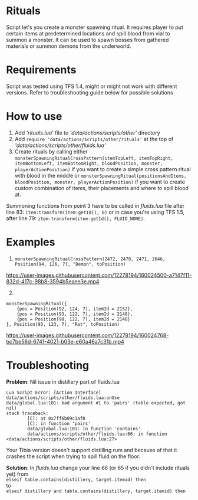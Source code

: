 # Rituals
Script let's you create a monster spawning ritual. It requires player to put certain items at predetermined locations and spill blood from vial to summon a monster. It can be used to spawn bosses from gathered materials or summon demons from the underworld.

# Requirements
Script was tested using TFS 1.4, might or might not work with different versions. Refer to troubleshooting guide below for possible solutions

# How to use
1. Add *'rituals.lua'* file to *'data/actions/scripts/other'* directory
2. Add `require 'data/actions/scripts/other/rituals'` at the top of *'data/actions/scripts/other/fluids.lua'*
3. Create rituals by calling either `monsterSpawningRitualCrossPattern(itemTopLeft, itemTopRight, itemBottomLeft, itemBottomRight, bloodPosition, monster, playerActionPosition)` if you want to create a simple cross pattern ritual with blood in the middle or `monsterSpawningRitual(positionsAndItems, bloodPosition, monster, playerActionPosition)` if you want to create custom combination of items, their placements and where to spill blood at.

Summoning functions from point 3 have to be called in *fluids.lua* file after line 83: `item:transform(item:getId(), 0)` or in case you're using TFS 1.5, after line 79: `item:transform(item:getId(), FLUID_NONE)`. 

# Examples
1. `monsterSpawningRitualCrossPattern(2472, 2470, 2471, 2646, Position(94, 126, 7), "Demon", toPosition)`

https://user-images.githubusercontent.com/12278194/160024500-a7147f11-832d-417c-98b8-3594b5eaee3e.mp4

2. 
```
monsterSpawningRitual({ 
	{pos = Position(92, 124, 7), itemId = 2152},
	{pos = Position(93, 122, 7), itemId = 2148},
	{pos = Position(98, 122, 7), itemId = 2148}
}, Position(93, 123, 7), "Rat", toPosition)
 ```

https://user-images.githubusercontent.com/12278194/160024768-bc7be56d-6741-4021-b03e-e60a46a7c31b.mp4

# Troubleshooting
**Problem**: Nil issue in distillery part of fluids.lua
```
Lua Script Error: [Action Interface]
data/actions/scripts/other/fluids.lua:onUse
data/global.lua:101: bad argument #1 to 'pairs' (table expected, got nil)
stack traceback:
        [C]: at 0x7ff6b09c1af0
        [C]: in function 'pairs'
        data/global.lua:101: in function 'contains'
        data/actions/scripts/other/fluids.lua:66: in function <data/actions/scripts/other/fluids.lua:27>
```
Your Tibia version doesn't support distilling rum and because of that it crashes the script when trying to spill fluid on the floor.

**Solution**:
In *fluids.lua* change your line 66 (or 65 if you didn't include rituals yet) from  
`elseif table.contains(distillery, target.itemid) then`  
to  
`elseif distillery and table.contains(distillery, target.itemid) then`
